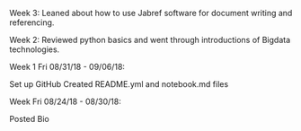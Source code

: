 
Week 3:
Leaned about how to use Jabref software for document writing and referencing.

Week 2:
Reviewed python basics and went through introductions of Bigdata technologies.

Week 1 Fri 08/31/18 - 09/06/18:

Set up GitHub
Created README.yml and notebook.md files


Week Fri 08/24/18 - 08/30/18:

Posted Bio
